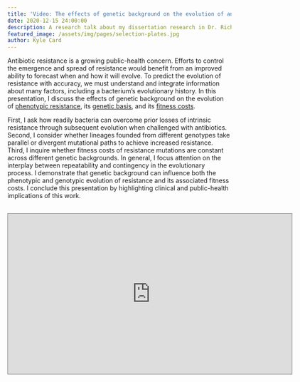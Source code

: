 ```yaml
---
title: 'Video: The effects of genetic background on the evolution of antibiotic resistance'
date: 2020-12-15 24:00:00
description: A research talk about my dissertation research in Dr. Richard Lenski's lab at Michigan State University.
featured_image: /assets/img/pages/selection-plates.jpg
author: Kyle Card
---
```


Antibiotic resistance is a growing public-health concern. Efforts to control the emergence and spread of resistance would benefit from an improved ability to forecast when and how it will evolve. To predict the evolution of resistance with accuracy, we must understand and integrate information about many factors, including a bacterium’s evolutionary history. In this presentation, I discuss the effects of genetic background on the evolution of [phenotypic resistance](https://journals.plos.org/plosbiology/article?id=10.1371%2Fjournal.pbio.3000397&rev=2), its [genetic basis](https://www.pnas.org/content/118/5/e2016886118), and its [fitness costs](https://onlinelibrary.wiley.com/doi/10.1111/evo.14203).

First, I ask how readily bacteria can overcome prior losses of intrinsic resistance through subsequent evolution when challenged with antibiotics. Second, I consider whether lineages founded from different genotypes take parallel or divergent mutational paths to achieve increased resistance. Third, I inquire whether fitness costs of resistance mutations are constant across different genetic backgrounds. In general, I focus attention on the interplay between repeatability and contingency in the evolutionary process. I demonstrate that genetic background can influence both the phenotypic and genotypic evolution of resistance and its associated fitness costs. I conclude this presentation by highlighting clinical and public-health implications of this work.
<br>
<br>

<iframe src="https://www.youtube.com/embed/zEVVlI8ueIE" width="639" height="360" frameborder="0" style="border:1px solid grey;" webkitallowfullscreen mozallowfullscreen allowfullscreen></iframe>
<br>
